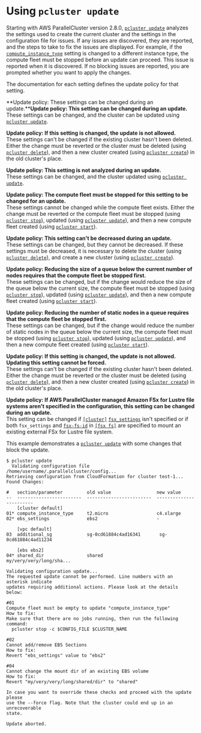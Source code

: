 # Using `pcluster update`<a name="using-pcluster-update"></a>

Starting with AWS ParallelCluster version 2\.8\.0, [`pcluster update`](pcluster.update.md) analyzes the settings used to create the current cluster and the settings in the configuration file for issues\. If any issues are discovered, they are reported, and the steps to take to fix the issues are displayed\. For example, if the [`compute_instance_type`](cluster-definition.md#compute-instance-type) setting is changed to a different instance type, the compute fleet must be stopped before an update can proceed\. This issue is reported when it is discovered\. If no blocking issues are reported, you are prompted whether you want to apply the changes\.

The documentation for each setting defines the update policy for that setting\.

**Update policy: These settings can be changed during an update\.****Update policy: This setting can be changed during an update\.**  
These settings can be changed, and the cluster can be updated using [`pcluster update`](pcluster.update.md)\.

**Update policy: If this setting is changed, the update is not allowed\.**  
These settings can't be changed if the existing cluster hasn't been deleted\. Either the change must be reverted or the cluster must be deleted \(using [`pcluster delete`](pcluster.delete.md)\), and then a new cluster created \(using [`pcluster create`](pluster.create.md)\) in the old cluster's place\.

**Update policy: This setting is not analyzed during an update\.**  
These settings can be changed, and the cluster updated using [`pcluster update`](pcluster.update.md)\.

**Update policy: The compute fleet must be stopped for this setting to be changed for an update\.**  
These settings cannot be changed while the compute fleet exists\. Either the change must be reverted or the compute fleet must be stopped \(using [`pcluster stop`](pcluster.stop.md)\), updated \(using [`pcluster update`](pcluster.update.md)\), and then a new compute fleet created \(using [`pcluster start`](pcluster.start.md)\)\.

**Update policy: This setting can't be decreased during an update\.**  
These settings can be changed, but they cannot be decreased\. If these settings must be decreased, it is necessary to delete the cluster \(using [`pcluster delete`](pcluster.delete.md)\), and create a new cluster \(using [`pcluster create`](pluster.create.md)\)\.

**Update policy: Reducing the size of a queue below the current number of nodes requires that the compute fleet be stopped first\.**  
These settings can be changed, but if the change would reduce the size of the queue below the current size, the compute fleet must be stopped \(using [`pcluster stop`](pcluster.stop.md)\), updated \(using [`pcluster update`](pcluster.update.md)\), and then a new compute fleet created \(using [`pcluster start`](pcluster.start.md)\)\.

**Update policy: Reducing the number of static nodes in a queue requires that the compute fleet be stopped first\.**  
These settings can be changed, but if the change would reduce the number of static nodes in the queue below the current size, the compute fleet must be stopped \(using [`pcluster stop`](pcluster.stop.md)\), updated \(using [`pcluster update`](pcluster.update.md)\), and then a new compute fleet created \(using [`pcluster start`](pcluster.start.md)\)\.

**Update policy: If this setting is changed, the update is not allowed\. Updating this setting cannot be forced\.**  
These settings can't be changed if the existing cluster hasn't been deleted\. Either the change must be reverted or the cluster must be deleted \(using [`pcluster delete`](pcluster.delete.md)\), and then a new cluster created \(using [`pcluster create`](pluster.create.md)\) in the old cluster's place\.

**Update policy: If AWS ParallelCluster managed Amazon FSx for Lustre file systems aren't specified in the configuration, this setting can be changed during an update\.**  
This setting can be changed if [`[cluster]`](cluster-definition.md) [`fsx_settings`](cluster-definition.md#fsx-settings) isn't specified or if both `fsx_settings` and [`fsx-fs-id`](fsx-section.md#fsx-fs-id) in [`[fsx fs]`](fsx-section.md) are specified to mount an existing external FSx for Lustre file system\.

This example demonstrates a [`pcluster update`](pcluster.update.md) with some changes that block the update\.

```
$ pcluster update
  Validating configuration file /home/username/.parallelcluster/config...
Retrieving configuration from CloudFormation for cluster test-1...
Found Changes:

#   section/parameter         old value                 new value               
--  ------------------------  ------------------------  ------------------------
    [cluster default]
01* compute_instance_type     t2.micro                  c4.xlarge
02* ebs_settings              ebs2                      -

    [vpc default]
03  additional_sg             sg-0cd61884c4ad16341       sg-0cd61884c4ad11234

    [ebs ebs2]
04* shared_dir                shared                     my/very/very/long/sha...

Validating configuration update...
The requested update cannot be performed. Line numbers with an asterisk indicate 
updates requiring additional actions. Please look at the details below:

#01
Compute fleet must be empty to update "compute_instance_type"
How to fix:
Make sure that there are no jobs running, then run the following command: 
  pcluster stop -c $CONFIG_FILE $CLUSTER_NAME

#02
Cannot add/remove EBS Sections
How to fix:
Revert "ebs_settings" value to "ebs2"

#04
Cannot change the mount dir of an existing EBS volume
How to fix:
Revert "my/very/very/long/shared/dir" to "shared"

In case you want to override these checks and proceed with the update please
use the --force flag. Note that the cluster could end up in an unrecoverable
state.

Update aborted.
```